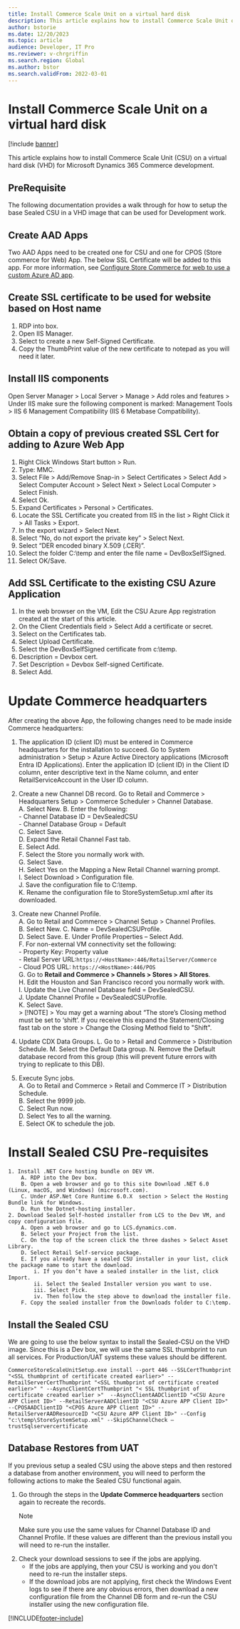 ```yaml
---
title: Install Commerce Scale Unit on a virtual hard disk
description: This article explains how to install Commerce Scale Unit on a virtual hard disk for Microsoft Dynamics 365 Commerce development.
author: bstorie
ms.date: 12/20/2023
ms.topic: article
audience: Developer, IT Pro
ms.reviewer: v-chrgriffin
ms.search.region: Global
ms.author: bstor
ms.search.validFrom: 2022-03-01
---
```


# Install Commerce Scale Unit on a virtual hard disk

[!include [banner](../includes/banner.md)]

This article explains how to install Commerce Scale Unit (CSU) on a virtual hard disk (VHD) for Microsoft Dynamics 365 Commerce development.

## PreRequisite

The following documentation provides a walk through for how to setup the base Sealed CSU in a VHD image that can be used for Development work.  

## Create AAD Apps

Two AAD Apps need to be created one for CSU and one for CPOS (Store commerce for Web) App. The below SSL Certificate will be added to this app. For more information, see [Configure Store Commerce for web to use a custom Azure AD app](cpos-custom-aad.md).

## Create SSL certificate to be used for website based on Host name

1. RDP into box.
2. Open IIS Manager.
3. Select to create a new Self-Signed Certificate.
4. Copy the ThumbPrint value of the new certificate to notepad as you will need it later.

## Install IIS components

Open Server Manager > Local Server > Manage > Add roles and features > Under IIS make sure the following component is marked: Management Tools > IIS 6 Management Compatibility (IIS 6 Metabase Compatibility).

## Obtain a copy of previous created SSL Cert for adding to Azure Web App

1.  Right Click Windows Start button > Run.  
2.  Type:  MMC.  
3.  Select File > Add/Remove Snap-in > Select Certificates > Select Add > Select Computer Account > Select Next > Select Local Computer > Select Finish. 
4.  Select Ok.  
5.  Expand Certificates > Personal > Certificates.  
6.  Locate the SSL Certificate you created from IIS in the list > Right Click it > All Tasks > Export.  
7.  In the export wizard > Select Next.  
8.  Select “No, do not export the private key” > Select Next.  
9.  Select “DER encoded binary X.509 (.CER)”.  
10. Select the folder C:\temp  and enter the file name = DevBoxSelfSigned.  
11. Select OK/Save.  
	
## Add SSL Certificate to the existing CSU Azure Application

1. In the web browser on the VM, Edit the CSU Azure App registration created at the start of this article.
2. On the Client Credentials field > Select Add a certificate or secret. 
3. Select on the Certificates tab.
4. Select Upload Certificate.
5. Select the DevBoxSelfSigned certificate  from c:\temp.
6. Description = Devbox cert.
7. Set Description = Devbox Self-signed Certificate.
8. Select Add.
	
# Update Commerce headquarters

After creating the above App, the following changes need to be made inside Commerce headquarters:  

1. The application ID (client ID) must be entered in Commerce headquarters for the installation to succeed. Go to System administration > Setup > Azure Active Directory applications (Microsoft Entra ID Applications). Enter the application ID (client ID) in the Client ID column, enter descriptive text in the Name column, and enter RetailServiceAccount in the User ID column.  

 2. Create a new Channel DB record. Go to Retail and Commerce > Headquarters Setup > Commerce Scheduler > Channel Database.  
	A. Select New. 
	B. Enter the following:  
		- Channel Database ID = DevSealedCSU  
		- Channel Database Group = Default  
	C. Select Save.  
	D. Expand the Retail Channel Fast tab.  
	E. Select Add.  
	F. Select the Store you normally work with.  
	G. Select Save.  
	H. Select Yes on the Mapping a New Retail Channel warning prompt.  
	I. Select Download > Configuration file.  
	J. Save the configuration file to C:\temp.  
	K. Rename the configuration file to  StoreSystemSetup.xml  after its downloaded.  
3. Create new Channel Profile.  	
		A. Go to Retail and Commerce > Channel Setup > Channel Profiles.  
		B. Select New. 
		C. Name = DevSealedCSUProfile.  
		D. Select Save. 
		E. Under Profile Properties – Select Add.  
		F. For non-external VM connectivity set the following:  
                   - Property Key: Property value  
                   - Retail Server URL:`https://<HostName>:446/RetailServer/Commerce`  
                   - Cloud POS URL: `https://<HostName>:446/POS`  
		G. Go to **Retail and Commerce \> Channels \> Stores \> All Stores**.  
		H. Edit the Houston and San Francisco record you normally work with.  
		I. Update the Live Channel Database field = DevSealedCSU.  
		J. Update Channel Profile = DevSealedCSUProfile.  
		K. Select Save.  
			> [!NOTE]
                        > You may get a warning about “The store’s Closing method must be set to ‘shift’.   If you receive this expand the Statement/Closing fast tab on the store > Change the Closing Method field to "Shift".  
5. Update CDX Data Groups.
	       L. Go to > Retail and Commerce > Distribution Schedule.
               M. Select the Default Data group.
               N. Remove the Default database record from this group (this will prevent future errors with trying to replicate to this DB).
		
6. Execute Sync jobs.  
   A. Go to Retail and Commerce > Retail and Commerce IT > Distribution Schedule.   
   B. Select the 9999 job.  
   C. Select Run now.  
   D. Select Yes to all the warning.  
   E. Select OK to schedule the job.  

# Install Sealed CSU Pre-requisites
	1. Install .NET Core hosting bundle on DEV VM.
		A. RDP into the Dev box.
		B. Open a web browser and go to this site Download .NET 6.0 (Linux, macOS, and Windows) (microsoft.com).
		C. Under ASP.Net Core Runtime 6.0.X  section > Select the Hosting Bundle link for Windows.
		D. Run the Dotnet-hosting installer.
	2. Download Sealed Self-hosted installer from LCS to the Dev VM, and copy configuration file.
		A. Open a web browser and go to LCS.dynamics.com.
		B. Select your Project from the list.
		C. On the top of the screen click the three dashes > Select Asset Library.
		D. Select Retail Self-service package.  
		E. If you already have a sealed CSU installer in your list, click the package name to start the download.  
			i. If you don’t have a sealed installer in the list, click Import.
			ii. Select the Sealed Installer version you want to use. 
			iii. Select Pick.
			iv. Then follow the step above to download the installer file.
		F. Copy the sealed installer from the Downloads folder to C:\temp.

## Install the Sealed CSU

We are going to use the below syntax to install the Sealed-CSU on the VHD image.   Since this is a Dev box, we will use the same SSL thumbprint to run all services. For Production/UAT systems these values should be different.   

`CommerceStoreScaleUnitSetup.exe install --port 446 --SSLCertThumbprint "<SSL thumbprint of certificate created earlier>" --RetailServerCertThumbprint "<SSL thumbprint of certificate created earlier>" " --AsyncClientCertThumbprint "< SSL thumbprint of certificate created earlier >"  --AsyncClientAADClientID "<CSU Azure APP Client ID>" --RetailServerAADClientID "<CSU Azure APP Client ID>" --CPOSAADClientID "<CPOS Azure APP Client ID>" --RetailServerAADResourceID "<CSU Azure APP Client ID>" --Config "c:\temp\StoreSystemSetup.xml" --SkipSChannelCheck –trustSqlservercertificate`

## Database Restores from UAT

If you previous setup a sealed CSU using the above steps and then restored a database from another environment, you will need to perform the following actions to make the Sealed CSU functional again. 

1. Go through the steps in the **Update Commerce headquarters** section again to recreate the records. 
    > [!NOTE]
    > Make sure you use the same values for Channel Database ID and Channel Profile. If these values are different than the previous install you will need to re-run the installer. 
2. Check your download sessions to see if the jobs are applying. 
    - If the jobs are applying, then your CSU is working and you don't need to re-run the installer steps.
    - If the download jobs are not applying, first check the Windows Event logs to see if there are any obvious errors, then download a new configuration file from the Channel DB form and re-run the CSU installer using the new configuration file.  


[!INCLUDE[footer-include](../../includes/footer-banner.md)]
